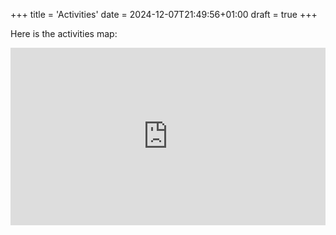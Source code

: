 +++
title = 'Activities'
date = 2024-12-07T21:49:56+01:00
draft = true
+++

Here is the activities map:

<div style="position: relative; overflow: hidden; width: 100%; height: 0; padding-bottom: 56.25%;">
    <iframe src="https://www.google.com/maps/d/embed?mid=1BCOVdpfe2yqSC9NYbMJ06I9T5cCk8dc&ehbc=2E312F&noprof=1"
            style="position: absolute; top: 0; left: 0; width: 100%; height: 100%;"
            frameborder="0"
            allowfullscreen>
    </iframe>
</div>